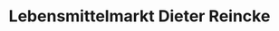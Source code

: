 ---
title: "Lebensmittelmarkt Dieter Reincke"
url: /fuenfseen/lebensmittelmarkt-dieter-reincke/
shop: Supermarkt
---